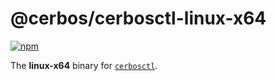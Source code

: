 # @cerbos/cerbosctl-linux-x64

[![npm](https://img.shields.io/npm/v/@cerbos/cerbosctl-linux-x64?style=flat-square)](https://www.npmjs.com/package/@cerbos/cerbosctl-linux-x64)

The **linux-x64** binary for [`cerbosctl`](https://docs.cerbos.dev/cerbos/latest/cli/cerbosctl).
